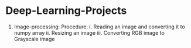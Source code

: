 # Deep-Learning-Projects
1. Image-processing: 
  Procedure:
    i. Reading an image and converting it to numpy array
    ii. Resizing an image
    iii. Converting RGB image to Grayscale image
